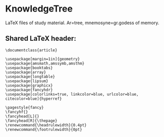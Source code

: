 # KnowledgeTree

LaTeX files of study material. Ar=tree, mnemosyne=gr.godess of memory.

## Shared LaTeX header:
```
\documentclass{article}

\usepackage[margin=1in]{geometry}
\usepackage{amsmath,amssymb,amsthm}
\usepackage{booktabs}
\usepackage{array}
\usepackage{longtable}
\usepackage{lipsum}
\usepackage{graphicx}
\usepackage{fancyhdr}
\usepackage[colorlinks=true, linkcolor=blue, urlcolor=blue, citecolor=blue]{hyperref}

\pagestyle{fancy}
\fancyhf{}
\fancyhead[L]{}
\fancyhead[R]{\thepage}
\renewcommand{\headrulewidth}{0.4pt}
\renewcommand{\footrulewidth}{0pt}
```
